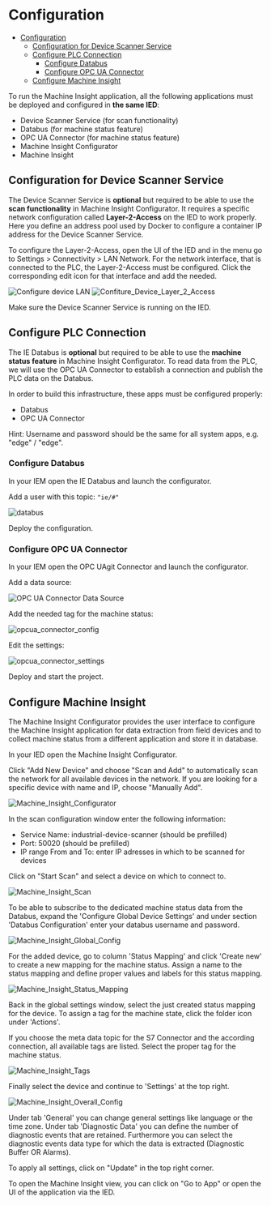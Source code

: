 # Configuration

- [Configuration](#configuration)
  - [Configuration for Device Scanner Service](#configuration-for-device-scanner-service)
  - [Configure PLC Connection](#configure-plc-connection)
    - [Configure Databus](#configure-databus)
    - [Configure OPC UA Connector](#configure-opc-ua-connector)
  - [Configure Machine Insight](#configure-machine-insight)

To run the Machine Insight application, all the following applications must be deployed and configured in **the same IED**:

- Device Scanner Service (for scan functionality)
- Databus (for machine status feature)
- OPC UA Connector (for machine status feature)
- Machine Insight Configurator
- Machine Insight

## Configuration for Device Scanner Service

The Device Scanner Service is **optional** but required to be able to use the **scan functionality** in Machine Insight Configurator. It requires a specific network configuration called **Layer-2-Access** on the IED to work properly. Here you define an address pool used by Docker to configure a container IP address for the Device Scanner Service.

To configure the Layer-2-Access, open the UI of the IED and in the menu go to Settings > Connectivity > LAN Network. For the network interface, that is connected to the PLC, the Layer-2-Access must be configured. Click the corresponding edit icon for that interface and add the needed.

![Configure device LAN](/docs/graphics/Configure_Device_LAN.PNG)
![Confiture_Device_Layer_2_Access](/docs/graphics/Configure_Device_Layer_2_Access.PNG)

Make sure the Device Scanner Service is running on the IED.

## Configure PLC Connection

The IE Databus is **optional** but required to be able to use the **machine status feature** in Machine Insight Configurator. To read data from the PLC, we will use the OPC UA Connector to establish a connection and publish the PLC data on the Databus.

In order to build this infrastructure, these apps must be configured properly:

- Databus
- OPC UA Connector

Hint: Username and password should be the same for all system apps, e.g. "edge" / "edge".

### Configure Databus

In your IEM open the IE Databus and launch the configurator.

Add a user with this topic:
`"ie/#"`

![databus](/docs/graphics/Databus.PNG)

Deploy the configuration.

### Configure OPC UA Connector

In your IEM open the OPC UAgit Connector and launch the configurator.

Add a data source:

![OPC UA Connector Data Source](/docs/graphics/OPCUA_Connector_Data_Source.PNG)

Add the needed tag for the machine status:

![opcua_connector_config](/docs/graphics/OPCUA_Connector_Configuration.PNG)

Edit the settings:

![opcua_connector_settings](/docs/graphics/OPCUA_Connector_Settings.PNG)

Deploy and start the project.

## Configure Machine Insight

The Machine Insight Configurator provides the user interface to configure the Machine Insight application for data extraction from field devices and to collect machine status from a different application and store it in database.

In your IED open the Machine Insight Configurator.

Click "Add New Device" and choose "Scan and Add" to automatically scan the network for all available devices in the network. If you are looking for a specific device with name and IP, choose "Manually Add".

![Machine_Insight_Configurator](/docs/graphics/Machine_Insight_Configurator.PNG)

In the scan configuration window enter the following information:

- Service Name: industrial-device-scanner (should be prefilled)
- Port: 50020 (should be prefilled)
- IP range From and To: enter IP adresses in which to be scanned for devices

Click on "Start Scan" and select a device on which to connect to.

![Machine_Insight_Scan](/docs/graphics/Machine_Insight_Scan.png)

To be able to subscribe to the dedicated machine status data from the Databus, expand the 'Configure Global Device Settings' and under section 'Databus Configuration' enter your databus username and password.

![Machine_Insight_Global_Config](/docs/graphics/Machine_Insight_Global_Config.png)

For the added device, go to column 'Status Mapping' and click 'Create new' to create a new mapping for the machine status. Assign a name to the status mapping and define proper values and labels for this status mapping.

![Machine_Insight_Status_Mapping](/docs/graphics/Machine_Insight_StatusMapping.png)

Back in the global settings window, select the just created status mapping for the device. To assign a tag for the machine state, click the folder icon under 'Actions'.

If you choose the meta data topic for the S7 Connector and the according connection, all available tags are listed. Select the proper tag for the machine status.

![Machine_Insight_Tags](/docs/graphics/Machine_Insight_Tags.png)

Finally select the device and continue to 'Settings' at the top right.

![Machine_Insight_Overall_Config](/docs/graphics/Machine_Insight_Overall_Config.png)

Under tab 'General' you can change general settings like language or the time zone. Under tab 'Diagnostic Data' you can define the number of diagnostic events that are retained. Furthermore you can select the diagnostic events data type for which the data is extracted (Diagnostic Buffer OR Alarms).

To apply all settings, click on "Update" in the top right corner.

To open the Machine Insight view, you can click on "Go to App" or open the UI of the application via the IED.
